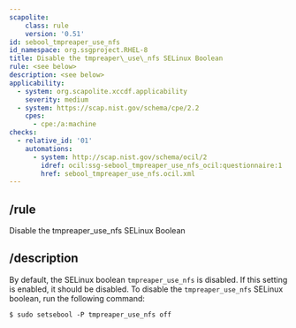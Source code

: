 ```yaml
---
scapolite:
    class: rule
    version: '0.51'
id: sebool_tmpreaper_use_nfs
id_namespace: org.ssgproject.RHEL-8
title: Disable the tmpreaper\_use\_nfs SELinux Boolean
rule: <see below>
description: <see below>
applicability:
  - system: org.scapolite.xccdf.applicability
    severity: medium
  - system: https://scap.nist.gov/schema/cpe/2.2
    cpes:
      - cpe:/a:machine
checks:
  - relative_id: '01'
    automations:
      - system: http://scap.nist.gov/schema/ocil/2
        idref: ocil:ssg-sebool_tmpreaper_use_nfs_ocil:questionnaire:1
        href: sebool_tmpreaper_use_nfs.ocil.xml
---
```



## /rule

Disable the tmpreaper\_use\_nfs SELinux Boolean

## /description

By
default, the SELinux boolean `tmpreaper_use_nfs` is disabled. If this
setting is enabled, it should be disabled. To disable the
`tmpreaper_use_nfs` SELinux boolean, run the following command:

``` 
$ sudo setsebool -P tmpreaper_use_nfs off
```
